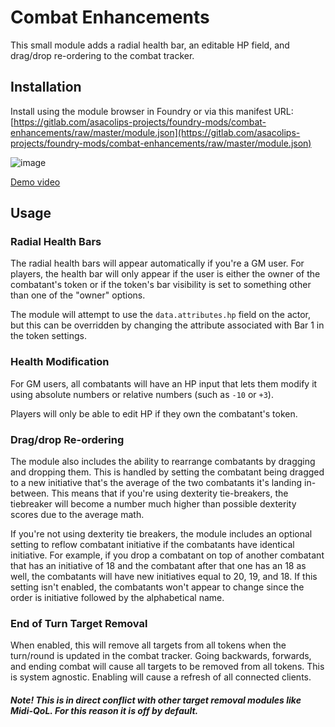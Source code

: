 # Combat Enhancements

This small module adds a radial health bar, an editable HP field, and drag/drop re-ordering to the combat tracker.

## Installation

Install using the module browser in Foundry or via this manifest URL: [https://gitlab.com/asacolips-projects/foundry-mods/combat-enhancements/raw/master/module.json](https://gitlab.com/asacolips-projects/foundry-mods/combat-enhancements/raw/master/module.json)

![image](/uploads/7ca1700b5ac951fe3fa1eaa8cc796df5/image.png)

[Demo video](https://streamable.com/0vagmv)

## Usage

### Radial Health Bars

The radial health bars will appear automatically if you're a GM user. For players, the health bar will only appear if the user is either the owner of the combatant's token or if the token's bar visibility is set to something other than one of the "owner" options.

The module will attempt to use the `data.attributes.hp` field on the actor, but this can be overridden by changing the attribute associated with Bar 1 in the token settings.

### Health Modification

For GM users, all combatants will have an HP input that lets them modify it using absolute numbers or relative numbers (such as `-10` or `+3`).

Players will only be able to edit HP if they own the combatant's token.

### Drag/drop Re-ordering

The module also includes the ability to rearrange combatants by dragging and dropping them. This is handled by setting the combatant being dragged to a new initiative that's the average of the two combatants it's landing in-between. This means that if you're using dexterity tie-breakers, the tiebreaker will become a number much higher than possible dexterity scores due to the average math.

If you're not using dexterity tie breakers, the module includes an optional setting to reflow combatant initiative if the combatants have identical initiative. For example, if you drop a combatant on top of another combatant that has an initiative of 18 and the combatant after that one has an 18 as well, the combatants will have new initiatives equal to 20, 19, and 18. If this setting isn't enabled, the combatants won't appear to change since the order is initiative followed by the alphabetical name.

### End of Turn Target Removal

When enabled, this will remove all targets from all tokens when the turn/round is updated in the combat tracker. Going backwards, forwards, and ending combat will cause all targets to be removed from all tokens. This is system agnostic. Enabling will cause a refresh of all connected clients.

#### ***Note! This is in direct conflict with other target removal modules like Midi-QoL. For this reason it is off by default.***